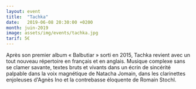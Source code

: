 ```yaml
---
layout: event
title:  "Tachka"
date:   2019-06-08 20:30:00 +0200
month: juin-2019
image: assets/img/events/tachka.jpg
tarif: 5€
---
```


Après son premier album « Balbutiar » sorti en 2015, Tachka revient avec un tout nouveau répertoire en français et en anglais. Musique complexe sans se clamer savante, textes bruts et vivants dans un écrin de sincérité palpable dans la voix magnétique de Natacha Jomain, dans les clarinettes enjoleuses d'Agnès Ino et la contrebasse éloquente de Romain Stochl.

